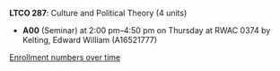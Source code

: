 **LTCO 287**: Culture and Political Theory (4 units)

- **A00** (Seminar) at 2:00 pm–4:50 pm on Thursday at RWAC 0374 by Kelting, Edward William (A16521777)

[Enrollment numbers over time](./LTCO287.tsv)
